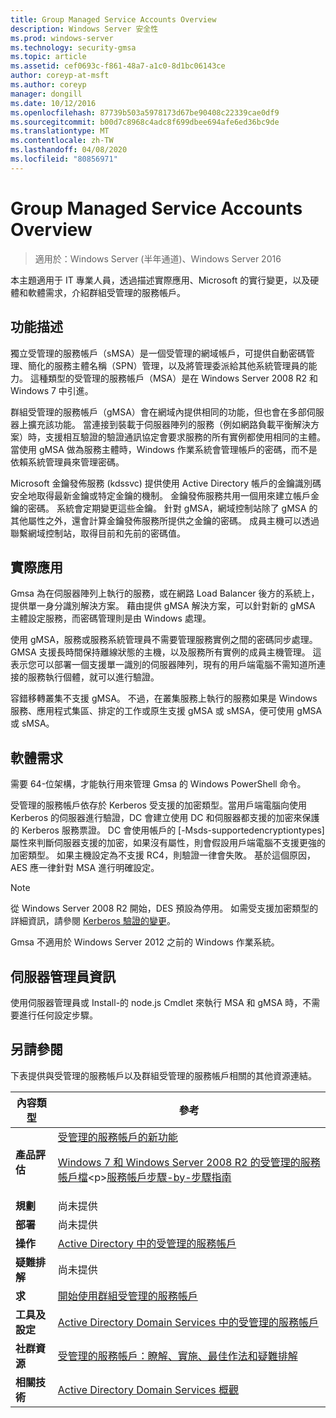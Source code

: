 ```yaml
---
title: Group Managed Service Accounts Overview
description: Windows Server 安全性
ms.prod: windows-server
ms.technology: security-gmsa
ms.topic: article
ms.assetid: cef0693c-f861-48a7-a1c0-8d1bc06143ce
author: coreyp-at-msft
ms.author: coreyp
manager: dongill
ms.date: 10/12/2016
ms.openlocfilehash: 87739b503a5978173d67be90408c22339cae0df9
ms.sourcegitcommit: b00d7c8968c4adc8f699dbee694afe6ed36bc9de
ms.translationtype: MT
ms.contentlocale: zh-TW
ms.lasthandoff: 04/08/2020
ms.locfileid: "80856971"
---
```

# <a name="group-managed-service-accounts-overview"></a>Group Managed Service Accounts Overview

>適用於：Windows Server (半年通道)、Windows Server 2016

本主題適用于 IT 專業人員，透過描述實際應用、Microsoft 的實行變更，以及硬體和軟體需求，介紹群組受管理的服務帳戶。


## <a name="feature-description"></a><a name="BKMK_OVER"></a>功能描述
獨立受管理的服務帳戶（sMSA）是一個受管理的網域帳戶，可提供自動密碼管理、簡化的服務主體名稱（SPN）管理，以及將管理委派給其他系統管理員的能力。 這種類型的受管理的服務帳戶（MSA）是在 Windows Server 2008 R2 和 Windows 7 中引進。

群組受管理的服務帳戶（gMSA）會在網域內提供相同的功能，但也會在多部伺服器上擴充該功能。 當連接到裝載于伺服器陣列的服務（例如網路負載平衡解決方案）時，支援相互驗證的驗證通訊協定會要求服務的所有實例都使用相同的主體。 當使用 gMSA 做為服務主體時，Windows 作業系統會管理帳戶的密碼，而不是依賴系統管理員來管理密碼。

Microsoft 金鑰發佈服務 \(kdssvc\) 提供使用 Active Directory 帳戶的金鑰識別碼安全地取得最新金鑰或特定金鑰的機制。 金鑰發佈服務共用一個用來建立帳戶金鑰的密碼。 系統會定期變更這些金鑰。 針對 gMSA，網域控制站除了 gMSA 的其他屬性之外，還會計算金鑰發佈服務所提供之金鑰的密碼。  成員主機可以透過聯繫網域控制站，取得目前和先前的密碼值。

## <a name="practical-applications"></a><a name="BKMK_APP"></a>實際應用
Gmsa 為在伺服器陣列上執行的服務，或在網路 Load Balancer 後方的系統上，提供單一身分識別解決方案。 藉由提供 gMSA 解決方案，可以針對新的 gMSA 主體設定服務，而密碼管理則是由 Windows 處理。

使用 gMSA，服務或服務系統管理員不需要管理服務實例之間的密碼同步處理。 GMSA 支援長時間保持離線狀態的主機，以及服務所有實例的成員主機管理。 這表示您可以部署一個支援單一識別的伺服器陣列，現有的用戶端電腦不需知道所連接的服務執行個體，就可以進行驗證。

容錯移轉叢集不支援 gMSA。 不過，在叢集服務上執行的服務如果是 Windows 服務、應用程式集區、排定的工作或原生支援 gMSA 或 sMSA，便可使用 gMSA 或 sMSA。

## <a name="software-requirements"></a><a name="BKMK_SOFT"></a>軟體需求

需要 64\-位架構，才能執行用來管理 Gmsa 的 Windows PowerShell 命令。

受管理的服務帳戶依存於 Kerberos 受支援的加密類型。當用戶端電腦向使用 Kerberos 的伺服器進行驗證，DC 會建立使用 DC 和伺服器都支援的加密來保護的 Kerberos 服務票證。 DC 會使用帳戶的 [\-Msds-supportedencryptiontypes] 屬性來判斷伺服器支援的加密，如果沒有屬性，則會假設用戶端電腦不支援更強的加密類型。 如果主機設定為不支援 RC4，則驗證一律會失敗。 基於這個原因，AES 應一律針對 MSA 進行明確設定。

> [!NOTE]
> 從 Windows Server 2008 R2 開始，DES 預設為停用。 如需受支援加密類型的詳細資訊，請參閱 [Kerberos 驗證的變更](https://technet.microsoft.com/library/dd560670(WS.10).aspx)。

Gmsa 不適用於 Windows Server 2012 之前的 Windows 作業系統。

## <a name="server-manager-information"></a>伺服器管理員資訊
使用伺服器管理員或 Install\-的 node.js Cmdlet 來執行 MSA 和 gMSA 時，不需要進行任何設定步驟。

## <a name="see-also"></a><a name="BKMK_LINKS"></a>另請參閱
下表提供與受管理的服務帳戶以及群組受管理的服務帳戶相關的其他資源連結。

|內容類型|參考|
|--------|-------|
|**產品評估**|[受管理的服務帳戶的新功能](what-s-new-for-managed-service-accounts.md)<p>[Windows 7 和 Windows Server 2008 R2 的受管理的服務帳戶檔](https://technet.microsoft.com/library/ff641731(v=ws.10).aspx)<p>[服務帳戶步驟\-by\-步驟指南](https://technet.microsoft.com/library/dd548356(v=ws.10).aspx)|
|**規劃**|尚未提供|
|**部署**|尚未提供|
|**操作**|[Active Directory 中的受管理的服務帳戶](https://technet.microsoft.com/library/dd378925(v=ws.10).aspx)|
|**疑難排解**|尚未提供|
|**求**|[開始使用群組受管理的服務帳戶](getting-started-with-group-managed-service-accounts.md)|
|**工具及設定**|[Active Directory Domain Services 中的受管理的服務帳戶](https://technet.microsoft.com/library/dd378925(v=WS.10).aspx)|
|**社群資源**|[受管理的服務帳戶：瞭解、實施、最佳作法和疑難排解](https://blogs.technet.com/b/askds/archive/2009/09/10/managed-service-accounts-understanding-implementing-best-practices-and-troubleshooting.aspx)|
|**相關技術**|[Active Directory Domain Services 概觀](active-directory-domain-services-overview.md)|


